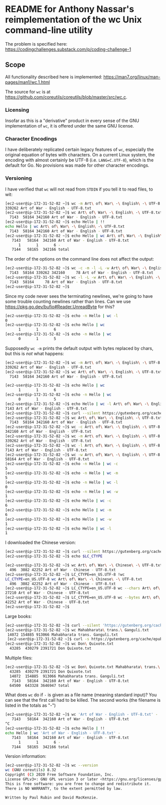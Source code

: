 # README for Anthony Nassar's reimplementation of the wc Unix command-line utility

The problem is specified here: https://codingchallenges.substack.com/p/coding-challenge-1

## Scope

All functionality described here is implemented: https://man7.org/linux/man-pages/man1/wc.1.html

The source for `wc` is at https://github.com/coreutils/coreutils/blob/master/src/wc.c.

### Licensing

Insofar as this is a "derivative" product in every sense of the GNU implementation of `wc`, it 
is offered under the same GNU license.

### Character Encodings

I have deliberately replicated certain legacy features of `wc`, especially the original equation 
of bytes with characters. On a current Linux system, the encoding with almost certainly be UTF-8 
(i.e. `LANG=C.UTF-8`), which is the default for Go. No provisions was made for other character
encodings.

### Versioning




I have verified that `wc` will not read from `STDIN` if you tell it to read files, to wit:

```bash
[ec2-user@ip-172-31-52-82 ~]$ wc -m Art\ of\ War\ -\ English\ -\ UTF-8.txt 
339262 Art of War - English - UTF-8.txt
[ec2-user@ip-172-31-52-82 ~]$ wc Art\ of\ War\ -\ English\ -\ UTF-8.txt 
  7143  58164 342160 Art of War - English - UTF-8.txt
[ec2-user@ip-172-31-52-82 ~]$ echo Hello | !!
echo Hello | wc Art\ of\ War\ -\ English\ -\ UTF-8.txt 
  7143  58164 342160 Art of War - English - UTF-8.txt
[ec2-user@ip-172-31-52-82 ~]$ echo Hello | wc Art\ of\ War\ -\ English\ -\ UTF-8.txt -
   7143   58164  342160 Art of War - English - UTF-8.txt
      1       1       6 -
   7144   58165  342166 total
```

The order of the options on the command line does not affect the output:

```bash
[ec2-user@ip-172-31-52-82 ~]$ wc -c -m -l -L -w Art\ of\ War\ -\ English\ -\ UTF-8.txt 
  7143  58164 339262 342160     78 Art of War - English - UTF-8.txt
[ec2-user@ip-172-31-52-82 ~]$ wc -l -L -w Art\ of\ War\ -\ English\ -\ UTF-8.txt 
  7143  58164     78 Art of War - English - UTF-8.txt
[ec2-user@ip-172-31-52-82 ~]$ 
```

Since my code never sees the terminating newlines, we're going to have some trouble counting newlines rather than lines. Can we use https://pkg.go.dev/bufio#Reader.UnreadByte for this?

```bash
[ec2-user@ip-172-31-52-82 ~]$ echo -n Hello | wc -l
0
[ec2-user@ip-172-31-52-82 ~]$ echo Hello | wc 
      1       1       6
[ec2-user@ip-172-31-52-82 ~]$ echo -n Hello | wc
      0       1       5
```

Supposedly `wc -m` prints the default output with bytes replaced by chars, but this is _not_ what happens:

```bash
[ec2-user@ip-172-31-52-82 ~]$ wc -m Art\ of\ War\ -\ English\ -\ UTF-8.txt 
339262 Art of War - English - UTF-8.txt
[ec2-user@ip-172-31-52-82 ~]$ wc Art\ of\ War\ -\ English\ -\ UTF-8.txt 
  7143  58164 342160 Art of War - English - UTF-8.txt
```


```bash
[ec2-user@ip-172-31-52-82 ~]$ echo Hello | wc
      1       1       6
[ec2-user@ip-172-31-52-82 ~]$ echo -n Hello | wc
      0       1       5
[ec2-user@ip-172-31-52-82 ~]$ echo Hello | wc -l Art\ of\ War\ -\ English\ -\ UTF-8.txt 
7143 Art of War - English - UTF-8.txt
[ec2-user@ip-172-31-52-82 ~]$ curl --silent https://gutenberg.org/cache/epub/132/pg132.txt > Art\ of\ War\ -\ English\ -\ UTF-8.txt 
[ec2-user@ip-172-31-52-82 ~]$ wc Art\ of\ War\ -\ English\ -\ UTF-8.txt 
  7143  58164 342160 Art of War - English - UTF-8.txt
[ec2-user@ip-172-31-52-82 ~]$ wc -c Art\ of\ War\ -\ English\ -\ UTF-8.txt 
342160 Art of War - English - UTF-8.txt
[ec2-user@ip-172-31-52-82 ~]$ wc -m Art\ of\ War\ -\ English\ -\ UTF-8.txt 
339262 Art of War - English - UTF-8.txt
[ec2-user@ip-172-31-52-82 ~]$ wc -l Art\ of\ War\ -\ English\ -\ UTF-8.txt 
7143 Art of War - English - UTF-8.txt
[ec2-user@ip-172-31-52-82 ~]$ wc -w Art\ of\ War\ -\ English\ -\ UTF-8.txt 
58164 Art of War - English - UTF-8.txt
[ec2-user@ip-172-31-52-82 ~]$ echo -n Hello | wc -c
5
[ec2-user@ip-172-31-52-82 ~]$ echo -n Hello | wc -m
5
[ec2-user@ip-172-31-52-82 ~]$ echo -n Hello | wc -l
0
[ec2-user@ip-172-31-52-82 ~]$ echo -n Hello | wc -w
1
[ec2-user@ip-172-31-52-82 ~]$ echo Hello | wc -c
6
[ec2-user@ip-172-31-52-82 ~]$ echo Hello | wc -m
6
[ec2-user@ip-172-31-52-82 ~]$ echo Hello | wc -w
1
[ec2-user@ip-172-31-52-82 ~]$ echo Hello | wc -l
1
```
 
I downloaded the Chinese version:

```bash
[ec2-user@ip-172-31-52-82 ~]$ curl --silent https://gutenberg.org/cache/epub/23864/pg23864.txt > Art\ of\ War\ -\ Chinese\ -\ UTF-8.txt 
[ec2-user@ip-172-31-52-82 ~]$ echo $LC_CTYPE

[ec2-user@ip-172-31-52-82 ~]$ wc Art\ of\ War\ -\ Chinese\ -\ UTF-8.txt 
  496  3082 42252 Art of War - Chinese - UTF-8.txt
[ec2-user@ip-172-31-52-82 ~]$ LC_CTYPE=en_US.UTF-8 !wc
LC_CTYPE=en_US.UTF-8 wc Art\ of\ War\ -\ Chinese\ -\ UTF-8.txt 
  496  3082 42252 Art of War - Chinese - UTF-8.txt
[ec2-user@ip-172-31-52-82 ~]$ LC_CTYPE=en_US.UTF-8 wc --chars Art\ of\ War\ -\ Chinese\ -\ UTF-8.txt 
27210 Art of War - Chinese - UTF-8.txt
[ec2-user@ip-172-31-52-82 ~]$ LC_CTYPE=en_US.UTF-8 wc --bytes Art\ of\ War\ -\ Chinese\ -\ UTF-8.txt 
42252 Art of War - Chinese - UTF-8.txt
[ec2-user@ip-172-31-52-82 ~]$ 
```

Large books:

```bash
[ec2-user@ip-172-31-52-82 ~]$ curl --silent 'https://gutenberg.org/cache/epub/11894/pg11894.txt' > 'Mahabharata trans. Ganguli.txt'
[ec2-user@ip-172-31-52-82 ~]$ wc Mahabharata\ trans.\ Ganguli.txt 
 14072 154885 913066 Mahabharata trans. Ganguli.txt
 [ec2-user@ip-172-31-52-82 ~]$ curl -s https://gutenberg.org/cache/epub/996/pg996.txt > 'Don Quixote.txt'
[ec2-user@ip-172-31-52-82 ~]$ wc Don\ Quixote.txt 
  43285  430279 2391721 Don Quixote.txt
 ```

 Multiple files:

```bash
[ec2-user@ip-172-31-52-82 ~]$ wc Don\ Quixote.txt Mahabharata\ trans.\ Ganguli.txt Art\ of\ War\ -\ English\ -\ UTF-8.txt 
  43285  430279 2391721 Don Quixote.txt
  14072  154885  913066 Mahabharata trans. Ganguli.txt
   7143   58164  342160 Art of War - English - UTF-8.txt
  64500  643328 3646947 total
```

What does `wc` do if `-` is given as a file name (meaning standard input)?
You can see that the first call had to be killed. The second works (the
filename is listed in the totals as "-")

```bash
[ec2-user@ip-172-31-52-82 ~]$ wc 'Art of War - English - UTF-8.txt' - 
   7143   58164  342160 Art of War - English - UTF-8.txt
^C
[ec2-user@ip-172-31-52-82 ~]$ echo Hello | !!
echo Hello | wc 'Art of War - English - UTF-8.txt' - 
   7143   58164  342160 Art of War - English - UTF-8.txt
      1       1       6 -
   7144   58165  342166 total
```

Version information:

```bash
[ec2-user@ip-172-31-52-82 ~]$ wc --version
wc (GNU coreutils) 8.32
Copyright (C) 2020 Free Software Foundation, Inc.
License GPLv3+: GNU GPL version 3 or later <https://gnu.org/licenses/gpl.html>.
This is free software: you are free to change and redistribute it.
There is NO WARRANTY, to the extent permitted by law.

Written by Paul Rubin and David MacKenzie.
```
